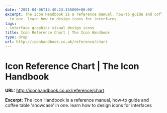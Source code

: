 ```yaml
---
date: '2021-04-06T13:40:23.155000+00:00'
excerpt: The Icon Handbook is a reference manual, how-to guide and coffee table 'showcase'
  in one. learn how to design icons for interfaces
tags:
- interface graphics visual design icons
title: Icon Reference Chart | The Icon Handbook
type: drop
url: http://iconhandbook.co.uk/reference/chart
---
```


# Icon Reference Chart | The Icon Handbook

**URL:** http://iconhandbook.co.uk/reference/chart

**Excerpt:** The Icon Handbook is a reference manual, how-to guide and coffee table 'showcase' in one. learn how to design icons for interfaces
